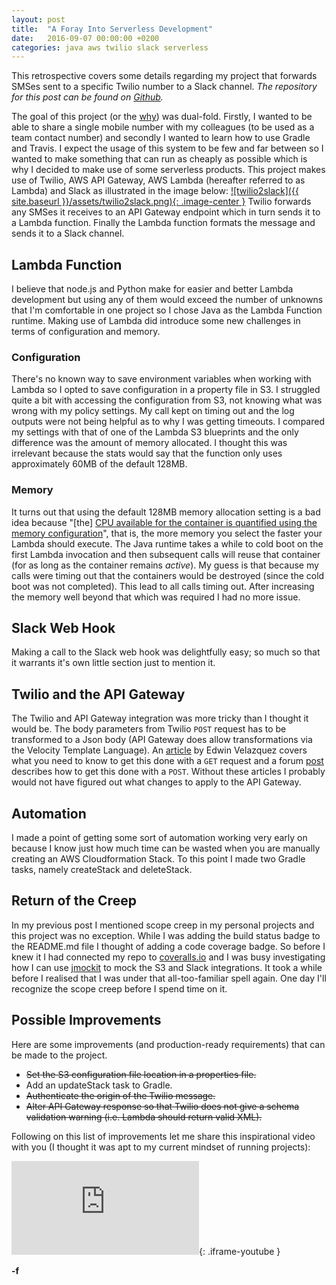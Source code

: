 ```yaml
---
layout: post
title:  "A Foray Into Serverless Development"
date:   2016-09-07 00:00:00 +0200
categories: java aws twilio slack serverless
---
```


This retrospective covers some details regarding my project that forwards SMSes sent to a specific Twilio number to a Slack channel. *The repository for this post can be found on [Github][github].*

The goal of this project (or the [why][why]) was dual-fold. Firstly, I wanted to be able to share a single mobile number with my colleagues (to be used as a team contact number) and secondly I wanted to learn how to use Gradle and Travis. I expect the usage of this system to be few and far between so I wanted to make something that can run as cheaply as possible which is why I decided to make use of some serverless products. This project makes use of Twilio, AWS API Gateway, AWS Lambda (hereafter referred to as Lambda) and Slack as illustrated in the image below:
[![twilio2slack]({{ site.baseurl }}/assets/twilio2slack.png){: .image-center }][cloudcraft]
Twilio forwards any SMSes it receives to an API Gateway endpoint which in turn sends it to a Lambda function. Finally the Lambda function formats the message and sends it to a Slack channel.

## Lambda Function
I believe that node.js and Python make for easier and better Lambda development but using any of them would exceed the number of unknowns that I'm comfortable in one project so I chose Java as the Lambda Function runtime. Making use of Lambda did introduce some new challenges in terms of configuration and memory.

### Configuration
There's no known way to save environment variables when working with Lambda so I opted to save configuration in a property file in S3. I struggled quite a bit with accessing the configuration from S3, not knowing what was wrong with my policy settings. My call kept on timing out and the log outputs were not being helpful as to why I was getting timeouts. I compared my settings with that of one of the Lambda S3 blueprints and the only difference was the amount of memory allocated. I thought this was irrelevant because the stats would say that the function only uses approximately 60MB of the default 128MB.

### Memory
It turns out that using the default 128MB memory allocation setting is a bad idea because "[the] [CPU available for the container is quantified using the memory configuration][forum]", that is, the more memory you select the faster your Lambda should execute. The Java runtime takes a while to cold boot on the first Lambda invocation and then subsequent calls will reuse that container (for as long as the container remains _active_). My guess is that because my calls were timing out that the containers would be destroyed (since the cold boot was not completed). This lead to all calls timing out. After increasing the memory well beyond that which was required I had no more issue.

## Slack Web Hook
Making a call to the Slack web hook was delightfully easy; so much so that it warrants it's own little section just to mention it.

## Twilio and the API Gateway
The Twilio and API Gateway integration was more tricky than I thought it would be. The body parameters from Twilio `POST` request has to be transformed to a Json body (API Gateway does allow transformations via the Velocity Template Language).  An [article][edwin] by Edwin Velazquez covers what you need to know to get this done with a `GET` request and a forum [post][mapping] describes how to get this done with a `POST`. Without these articles I probably would not have figured out what changes to apply to the API Gateway.

## Automation
I made a point of getting some sort of automation working very early on because I know just how much time can be wasted when you are manually creating an AWS Cloudformation Stack. To this point I made two Gradle tasks, namely createStack and deleteStack.

## Return of the Creep
In my previous post I mentioned scope creep in my personal projects and this project was no exception. While I was adding the build status badge to the README.md file I thought of adding a code coverage badge. So before I knew it I had connected my repo to [coveralls.io][coveralls.io] and I was busy investigating how I can use [jmockit][jmockit] to mock the S3 and Slack integrations. It took a while before I realised that I was under that all-too-familiar spell again. One day I'll recognize the scope creep before I spend time on it.

## Possible Improvements
Here are some improvements (and production-ready requirements) that can be made to the project.

* ~~Set the S3 configuration file location in a properties file.~~
* Add an updateStack task to Gradle.
* ~~Authenticate the origin of the Twilio message.~~
* ~~Alter API Gateway response so that Twilio does not give a schema validation warning (i.e. Lambda should return valid XML).~~

Following on this list of improvements let me share this inspirational video with you (I thought it was apt to my current mindset of running projects):
<iframe src="https://www.youtube.com/embed/lRtV-ugIT0k" frameborder="0" allowfullscreen></iframe>{: .iframe-youtube }

**-f**

[cloudcraft]: https://cloudcraft.co
[coveralls.io]: https://coveralls.io
[edwin]: http://edwinvelazquez.com/blog/2015/12/15/build_an_aws_endpoint.html
[forum]: https://forums.aws.amazon.com/thread.jspa?messageID=691551
[jmockit]: http://jmockit.org/
[github]: https://github.com/vandiedakaf/twilio2slack
[mapping]: https://forums.aws.amazon.com/thread.jspa?messageID=673012&tstart=0#673012
[why]: https://www.ted.com/talks/simon_sinek_how_great_leaders_inspire_action
